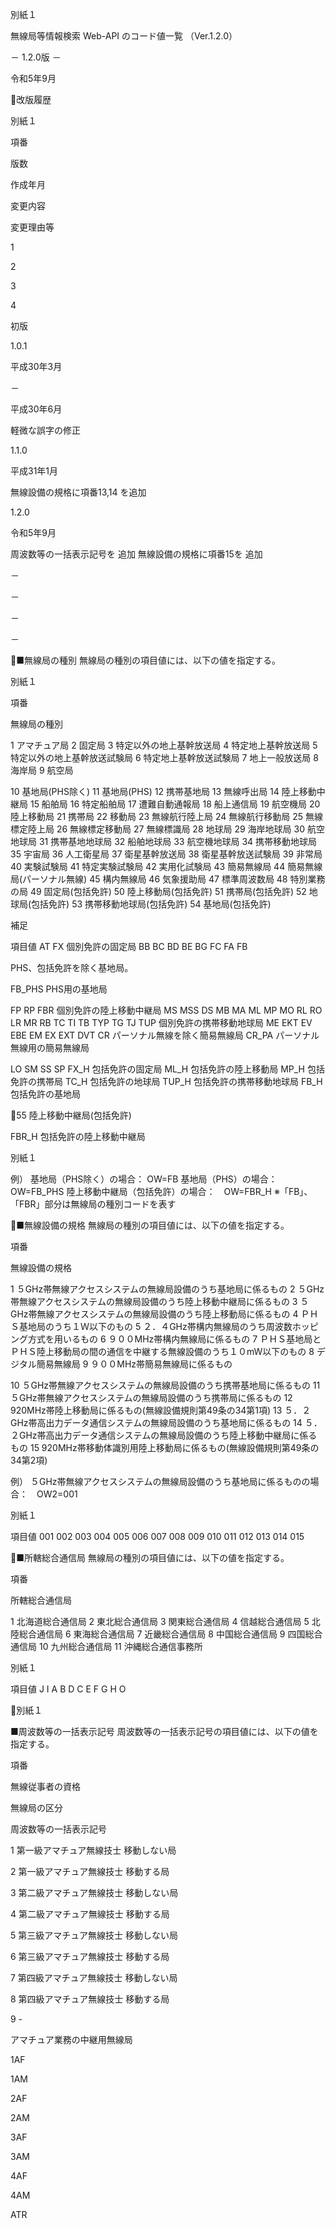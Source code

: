 別紙１

無線局等情報検索
Web-API のコード値一覧
（Ver.1.2.0）

－ 1.2.0版 －

令和5年9月

改版履歴

別紙１

項番

版数

作成年月

変更内容

変更理由等

1

2

3

4

初版

1.0.1

平成30年3月

－

平成30年6月

軽微な誤字の修正

1.1.0

平成31年1月

無線設備の規格に項番13,14
を追加

1.2.0

令和5年9月

周波数等の一括表示記号を
追加
無線設備の規格に項番15を
追加

－

－

－

－

■無線局の種別
無線局の種別の項目値には、以下の値を指定する。

別紙１

項番

無線局の種別

1 アマチュア局
2 固定局
3 特定以外の地上基幹放送局
4 特定地上基幹放送局
5 特定以外の地上基幹放送試験局
6 特定地上基幹放送試験局
7 地上一般放送局
8 海岸局
9 航空局

10 基地局(PHS除く)
11 基地局(PHS)
12 携帯基地局
13 無線呼出局
14 陸上移動中継局
15 船舶局
16 特定船舶局
17 遭難自動通報局
18 船上通信局
19 航空機局
20 陸上移動局
21 携帯局
22 移動局
23 無線航行陸上局
24 無線航行移動局
25 無線標定陸上局
26 無線標定移動局
27 無線標識局
28 地球局
29 海岸地球局
30 航空地球局
31 携帯基地地球局
32 船舶地球局
33 航空機地球局
34 携帯移動地球局
35 宇宙局
36 人工衛星局
37 衛星基幹放送局
38 衛星基幹放送試験局
39 非常局
40 実験試験局
41 特定実験試験局
42 実用化試験局
43 簡易無線局
44 簡易無線局(パーソナル無線)
45 構内無線局
46 気象援助局
47 標準周波数局
48 特別業務の局
49 固定局(包括免許)
50 陸上移動局(包括免許)
51 携帯局(包括免許)
52 地球局(包括免許)
53 携帯移動地球局(包括免許)
54 基地局(包括免許)

補足

項目値
AT
FX 個別免許の固定局
BB
BC
BD
BE
BG
FC
FA
FB

PHS、包括免許を除く基地局。

FB_PHS PHS用の基地局

FP
RP
FBR 個別免許の陸上移動中継局
MS
MSS
DS
MB
MA
ML
MP
MO
RL
RO
LR
MR
RB
TC
TI
TB
TYP
TG
TJ
TUP 個別免許の携帯移動地球局
ME
EKT
EV
EBE
EM
EX
EXT
DVT
CR パーソナル無線を除く簡易無線局
CR_PA パーソナル無線用の簡易無線局

LO
SM
SS
SP
FX_H 包括免許の固定局
ML_H 包括免許の陸上移動局
MP_H 包括免許の携帯局
TC_H 包括免許の地球局
TUP_H 包括免許の携帯移動地球局
FB_H 包括免許の基地局

55 陸上移動中継局(包括免許)

FBR_H 包括免許の陸上移動中継局

別紙１

例）
基地局（PHS除く）の場合： OW=FB
基地局（PHS）の場合： OW=FB_PHS
陸上移動中継局（包括免許）の場合：　OW=FBR_H
※「FB」、「FBR」部分は無線局の種別コードを表す

■無線設備の規格
無線局の種別の項目値には、以下の値を指定する。

項番

無線設備の規格

1 ５GHz帯無線アクセスシステムの無線局設備のうち基地局に係るもの
2 ５GHz帯無線アクセスシステムの無線局設備のうち陸上移動中継局に係るもの
3 ５GHz帯無線アクセスシステムの無線局設備のうち陸上移動局に係るもの
4 ＰＨＳ基地局のうち１Ｗ以下のもの
5 ２．４GHz帯構内無線局のうち周波数ホッピング方式を用いるもの
6 ９００MHz帯構内無線局に係るもの
7 ＰＨＳ基地局とＰＨＳ陸上移動局の間の通信を中継する無線設備のうち１０mW以下のもの
8 デジタル簡易無線局
9 ９００MHz帯簡易無線局に係るもの

10 ５GHz帯無線アクセスシステムの無線局設備のうち携帯基地局に係るもの
11 ５GHz帯無線アクセスシステムの無線局設備のうち携帯局に係るもの
12 920MHz帯陸上移動局に係るもの(無線設備規則第49条の34第1項)
13 ５．２GHz帯高出力データ通信システムの無線局設備のうち基地局に係るもの
14 ５．２GHz帯高出力データ通信システムの無線局設備のうち陸上移動中継局に係るもの
15 920MHz帯移動体識別用陸上移動局に係るもの(無線設備規則第49条の34第2項)

例）
５GHz帯無線アクセスシステムの無線局設備のうち基地局に係るものの場合：　OW2=001

別紙１

項目値
001
002
003
004
005
006
007
008
009
010
011
012
013
014
015

■所轄総合通信局
無線局の種別の項目値には、以下の値を指定する。

項番

所轄総合通信局

1 北海道総合通信局
2 東北総合通信局
3 関東総合通信局
4 信越総合通信局
5 北陸総合通信局
6 東海総合通信局
7 近畿総合通信局
8 中国総合通信局
9 四国総合通信局
10 九州総合通信局
11 沖縄総合通信事務所

別紙１

項目値
J
I
A
B
D
C
E
F
G
H
O

別紙１

■周波数等の一括表示記号
周波数等の一括表示記号の項目値には、以下の値を指定する。

項番

無線従事者の資格

無線局の区分

周波数等の一括表示記号

1 第一級アマチュア無線技士 移動しない局

2 第一級アマチュア無線技士 移動する局

3 第二級アマチュア無線技士 移動しない局

4 第二級アマチュア無線技士 移動する局

5 第三級アマチュア無線技士 移動しない局

6 第三級アマチュア無線技士 移動する局

7 第四級アマチュア無線技士 移動しない局

8 第四級アマチュア無線技士 移動する局

9 -

アマチュア業務の中継用無線局

1AF

1AM

2AF

2AM

3AF

3AM

4AF

4AM

ATR


